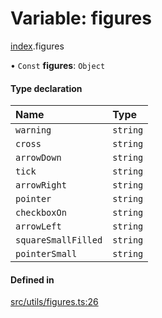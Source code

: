 # Variable: figures

[index](../modules/index.md).figures

• `Const` **figures**: `Object`

#### Type declaration

| Name | Type |
| :------ | :------ |
| `warning` | `string` |
| `cross` | `string` |
| `arrowDown` | `string` |
| `tick` | `string` |
| `arrowRight` | `string` |
| `pointer` | `string` |
| `checkboxOn` | `string` |
| `arrowLeft` | `string` |
| `squareSmallFilled` | `string` |
| `pointerSmall` | `string` |

#### Defined in

[src/utils/figures.ts:26](https://github.com/cenk1cenk2/listr2/blob/70fdfc5/src/utils/figures.ts#L26)
